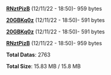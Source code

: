 [**RNztPizB**](/data/RNztPizB.txt) (12/11/22 - 18:50)- 959 bytes

[**20GBKq0z**](/data/20GBKq0z.txt) (12/11/22 - 18:50)- 591 bytes

[**20GBKq0z**](/data/20GBKq0z.txt) (12/11/22 - 18:50)- 591 bytes

[**RNztPizB**](/data/RNztPizB.txt) (12/11/22 - 18:50)- 959 bytes

**Total Datas**: 2763

**Total Size**: 15.83 MB / 15.8 MB